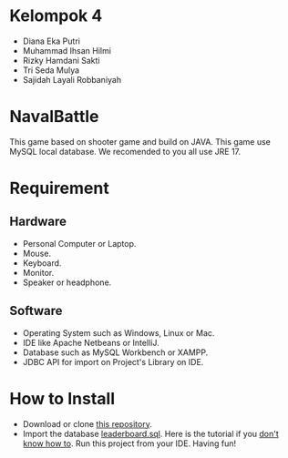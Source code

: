 # Kelompok 4
- Diana Eka Putri
- Muhammad Ihsan Hilmi
- Rizky Hamdani Sakti
- Tri Seda Mulya
- Sajidah Layali Robbaniyah
# NavalBattle
This game based on shooter game and build on JAVA. This game use MySQL local database. We recomended to you all use JRE 17.
# Requirement
## Hardware
- Personal Computer or Laptop.
- Mouse.
- Keyboard.
- Monitor.
- Speaker or headphone.
## Software
- Operating System such as Windows, Linux or Mac.
- IDE like Apache Netbeans or IntelliJ.
- Database such as MySQL Workbench or XAMPP.
- JDBC API for import on Project's Library on IDE.
# How to Install
- Download or clone [this repository](github.com/KelompokOOP4/NavalBattle).
- Import the database [leaderboard.sql](github.com/KelompokOOP4/NavalBattle/blob/main/leaderboard.sql). Here is the tutorial if you [don't know how to](https://id.godaddy.com/help/impor-file-sql-ke-database-mysql-6802).
Run this project from your IDE. Having fun!
